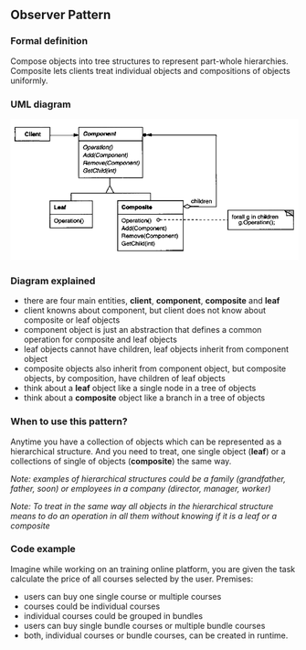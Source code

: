 ## Observer Pattern

### Formal definition
 
Compose objects into tree structures to represent part-whole hierarchies. Composite lets clients treat individual objects and compositions of objects uniformly.


### UML diagram

![Source book: Design Patterns, Elements of Reusable Object-Oriented Software](https://github.com/osotorrio/designpatterns/blob/master/GangOfFour.Patterns/Structural/Composite/img/uml_diagram.png)


### Diagram explained
- there are four main entities, **client**, **component**, **composite** and **leaf**
- client knowns about component, but client does not know about composite or leaf objects
- component object is just an abstraction that defines a common operation for composite and leaf objects
- leaf objects cannot have children, leaf objects inherit from component object
- composite objects also inherit from component object, but composite objects, by composition, have children of leaf objects
- think about a **leaf** object like a single node in a tree of objects
- think about a **composite** object like a branch in a tree of objects


### When to use this pattern?

Anytime you have a collection of objects which can be represented as a hierarchical structure. And you need to treat, one single object (**leaf**) or a collections of single of objects (**composite**) the same way. 

*Note: examples of hierarchical structures could be a family (grandfather, father, soon) or employees in a company (director, manager, worker)*

*Note: To treat in the same way all objects in the hierarchical structure means to do an operation in all them without knowing if it is a leaf or a composite*

### Code example

Imagine while working on an training online platform, you are given the task calculate the price of all courses selected by the user. Premises:

- users can buy one single course or multiple courses
- courses could be individual courses
- individual courses could be grouped in bundles
- users can buy single bundle courses or multiple bundle courses
- both, individual courses or bundle courses, can be created in runtime.
